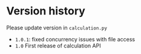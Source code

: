 # Version history #

Please update version in `calculation.py`

- `1.0.1`: fixed concurrency issues with file access
- `1.0` First release of calculation API
